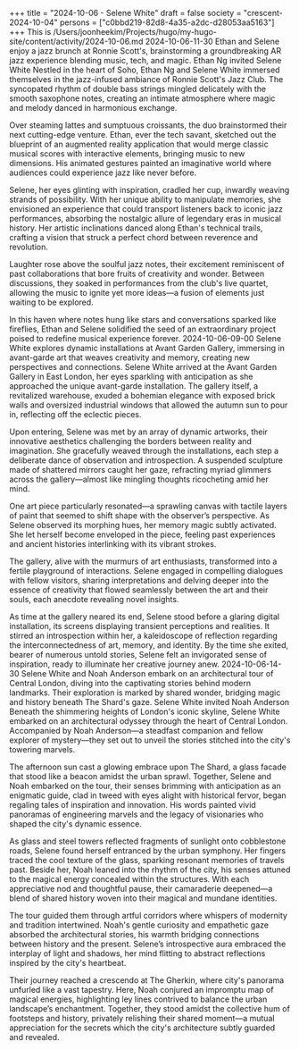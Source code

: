+++
title = "2024-10-06 - Selene White"
draft = false
society = "crescent-2024-10-04"
persons = ["c0bbd219-82d8-4a35-a2dc-d28053aa5163"]
+++
This is /Users/joonheekim/Projects/hugo/my-hugo-site/content/activity/2024-10-06.md
2024-10-06-11-30
Ethan and Selene enjoy a jazz brunch at Ronnie Scott's, brainstorming a groundbreaking AR jazz experience blending music, tech, and magic.
Ethan Ng invited Selene White
Nestled in the heart of Soho, Ethan Ng and Selene White immersed themselves in the jazz-infused ambiance of Ronnie Scott's Jazz Club. The syncopated rhythm of double bass strings mingled delicately with the smooth saxophone notes, creating an intimate atmosphere where magic and melody danced in harmonious exchange.

Over steaming lattes and sumptuous croissants, the duo brainstormed their next cutting-edge venture. Ethan, ever the tech savant, sketched out the blueprint of an augmented reality application that would merge classic musical scores with interactive elements, bringing music to new dimensions. His animated gestures painted an imaginative world where audiences could experience jazz like never before.

Selene, her eyes glinting with inspiration, cradled her cup, inwardly weaving strands of possibility. With her unique ability to manipulate memories, she envisioned an experience that could transport listeners back to iconic jazz performances, absorbing the nostalgic allure of legendary eras in musical history. Her artistic inclinations danced along Ethan's technical trails, crafting a vision that struck a perfect chord between reverence and revolution.

Laughter rose above the soulful jazz notes, their excitement reminiscent of past collaborations that bore fruits of creativity and wonder. Between discussions, they soaked in performances from the club's live quartet, allowing the music to ignite yet more ideas—a fusion of elements just waiting to be explored.

In this haven where notes hung like stars and conversations sparked like fireflies, Ethan and Selene solidified the seed of an extraordinary project poised to redefine musical experience forever.
2024-10-06-09-00
Selene White explores dynamic installations at Avant Garden Gallery, immersing in avant-garde art that weaves creativity and memory, creating new perspectives and connections.
Selene White arrived at the Avant Garden Gallery in East London, her eyes sparkling with anticipation as she approached the unique avant-garde installation. The gallery itself, a revitalized warehouse, exuded a bohemian elegance with exposed brick walls and oversized industrial windows that allowed the autumn sun to pour in, reflecting off the eclectic pieces.

Upon entering, Selene was met by an array of dynamic artworks, their innovative aesthetics challenging the borders between reality and imagination. She gracefully weaved through the installations, each step a deliberate dance of observation and introspection. A suspended sculpture made of shattered mirrors caught her gaze, refracting myriad glimmers across the gallery—almost like mingling thoughts ricocheting amid her mind.

One art piece particularly resonated—a sprawling canvas with tactile layers of paint that seemed to shift shape with the observer’s perspective. As Selene observed its morphing hues, her memory magic subtly activated. She let herself become enveloped in the piece, feeling past experiences and ancient histories interlinking with its vibrant strokes.

The gallery, alive with the murmurs of art enthusiasts, transformed into a fertile playground of interactions. Selene engaged in compelling dialogues with fellow visitors, sharing interpretations and delving deeper into the essence of creativity that flowed seamlessly between the art and their souls, each anecdote revealing novel insights.

As time at the gallery neared its end, Selene stood before a glaring digital installation, its screens displaying transient perceptions and realities. It stirred an introspection within her, a kaleidoscope of reflection regarding the interconnectedness of art, memory, and identity. By the time she exited, bearer of numerous untold stories, Selene felt an invigorated sense of inspiration, ready to illuminate her creative journey anew.
2024-10-06-14-30
Selene White and Noah Anderson embark on an architectural tour of Central London, diving into the captivating stories behind modern landmarks. Their exploration is marked by shared wonder, bridging magic and history beneath The Shard's gaze.
Selene White invited Noah Anderson
Beneath the shimmering heights of London's iconic skyline, Selene White embarked on an architectural odyssey through the heart of Central London. Accompanied by Noah Anderson—a steadfast companion and fellow explorer of mystery—they set out to unveil the stories stitched into the city's towering marvels. 

The afternoon sun cast a glowing embrace upon The Shard, a glass facade that stood like a beacon amidst the urban sprawl. Together, Selene and Noah embarked on the tour, their senses brimming with anticipation as an enigmatic guide, clad in tweed with eyes alight with historical fervor, began regaling tales of inspiration and innovation. His words painted vivid panoramas of engineering marvels and the legacy of visionaries who shaped the city's dynamic essence.

As glass and steel towers reflected fragments of sunlight onto cobblestone roads, Selene found herself entranced by the urban symphony. Her fingers traced the cool texture of the glass, sparking resonant memories of travels past. Beside her, Noah leaned into the rhythm of the city, his senses attuned to the magical energy concealed within the structures. With each appreciative nod and thoughtful pause, their camaraderie deepened—a blend of shared history woven into their magical and mundane identities.

The tour guided them through artful corridors where whispers of modernity and tradition intertwined. Noah's gentle curiosity and empathetic gaze absorbed the architectural stories, his warmth bridging connections between history and the present. Selene’s introspective aura embraced the interplay of light and shadows, her mind flitting to abstract reflections inspired by the city's heartbeat.

Their journey reached a crescendo at The Gherkin, where city's panorama unfurled like a vast tapestry. Here, Noah conjured an impromptu map of magical energies, highlighting ley lines contrived to balance the urban landscape’s enchantment. Together, they stood amidst the collective hum of footsteps and history, privately relishing their shared moment—a mutual appreciation for the secrets which the city's architecture subtly guarded and revealed.
